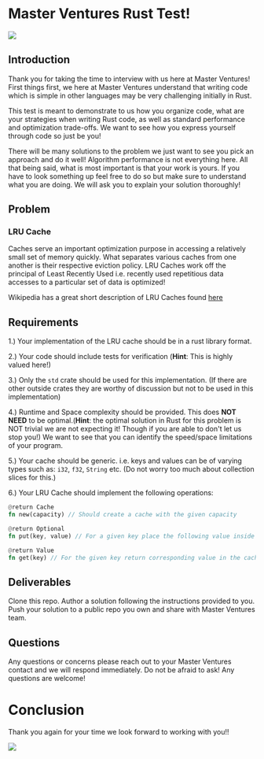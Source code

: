 
# Master Ventures Rust Test!
![](https://i.ibb.co/DMFTFxk/Screen-Shot-2021-12-21-at-2-25-04-PM.png)

## Introduction

Thank you for taking the time to interview with us here at Master Ventures! First things first, we here at Master Ventures understand that writing code which is simple in other languages may be very challenging initially in Rust. 

This test is meant to demonstrate to us how you organize code, what are your strategies when writing Rust code, as well as standard performance and optimization trade-offs. We want to see how you express yourself through code so just be you! 

There will be many solutions to the problem we just want to see you pick an approach and do it well! Algorithm performance is not everything here. All that being said, what is most important is that your work is yours. If you have to look something up feel free to do so but make sure to understand what you are doing. We will ask you to explain your solution thoroughly!

## Problem

### LRU Cache

Caches serve an important optimization purpose in accessing a relatively small set of memory quickly. What separates various caches from one another is their respective eviction policy. LRU Caches work off the principal of Least Recently Used i.e. recently used repetitious data accesses to a particular set of data is optimized! 

Wikipedia has a great short description of LRU Caches found [here](https://en.wikipedia.org/wiki/Cache_replacement_policies#Least_recently_used_(LRU))

## Requirements

1.) Your implementation of the LRU cache should be in a rust library format.

2.) Your code should include tests for verification (**Hint**: This is highly valued here!)

3.) Only the ```std``` crate should be used for this implementation. (If there are other outside crates they are worthy of discussion but not to be used in this implementation)

4.) Runtime and Space complexity should be provided. This does **NOT NEED** to be optimal.(**Hint**: the optimal solution in Rust for this problem is NOT trivial we are not expecting it! Though if you are able to don't let us stop you!) We want to see that you can identify the speed/space limitations of your program.

5.) Your cache should be generic. i.e. keys and values can be of varying types such as: ```i32```, ```f32```, ```String``` etc. (Do not worry too much about collection slices for this.)

6.) Your LRU Cache should implement the following operations:

```rust
@return Cache
fn new(capacity) // Should create a cache with the given capacity
```
```rust
@return Optional
fn put(key, value) // For a given key place the following value inside the cache
```
```rust
@return Value
fn get(key) // For the given key return corresponding value in the cache
```

## Deliverables

Clone this repo.
Author a solution following the instructions provided to you.
Push your solution to a public repo you own and share with Master Ventures team.

## Questions

Any questions or concerns please reach out to your Master Ventures contact and we will respond immediately. Do not be afraid to ask! Any questions are welcome!

# Conclusion

Thank you again for your time we look forward to working with you!!

![](https://i.ibb.co/fFp2nq3/Screen-Shot-2021-12-21-at-3-01-06-PM.png)
